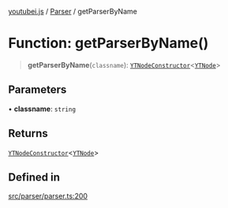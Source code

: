 [youtubei.js](../../../README.md) / [Parser](../README.md) / getParserByName

# Function: getParserByName()

> **getParserByName**(`classname`): [`YTNodeConstructor`](../../Helpers/interfaces/YTNodeConstructor.md)\<[`YTNode`](../../Helpers/classes/YTNode.md)\>

## Parameters

• **classname**: `string`

## Returns

[`YTNodeConstructor`](../../Helpers/interfaces/YTNodeConstructor.md)\<[`YTNode`](../../Helpers/classes/YTNode.md)\>

## Defined in

[src/parser/parser.ts:200](https://github.com/LuanRT/YouTube.js/blob/e54e499ff553dab51e6d9d1aebc090b50fec29ba/src/parser/parser.ts#L200)
